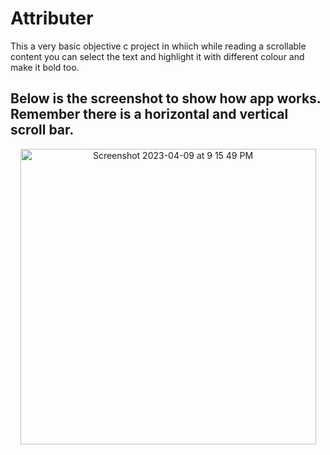 # Attributer
This a very basic objective c project in whiich while reading a scrollable content you can select the text and highlight it with different colour and make it bold too.

## Below is the screenshot to show how app works. Remember there is a horizontal and vertical scroll bar.
<break></break>
<p align="center">
<img width="473" alt="Screenshot 2023-04-09 at 9 15 49 PM" src="https://user-images.githubusercontent.com/48135129/230782898-a4945d70-1b65-4797-818c-a1da66da8b12.png">
</p>
